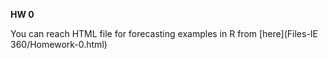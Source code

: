 **HW 0**

You can reach HTML file for forecasting examples in R from [here](Files-IE 360/Homework-0.html)

